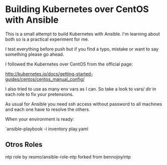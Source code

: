 Building Kubernetes over CentOS with Ansible
============================================

This is a small attempt to build Kubernetes with Ansible. I'm learning about both so is a practical experiment for me.

I test everything before push but if you find a typo, mistake or want to say something please go ahead.

I followed the Kubernetes over CentOS from the official page:

http://kubernetes.io/docs/getting-started-guides/centos/centos_manual_config/

I also tried to use as many env vars as I can. So take a look to vars/ dir in each role to fix your pretensions.

As usual for Ansible you need ssh access without password to all machines and each one have to resolve the others.

When your environment is ready:

`ansible-playbook -i inventory play.yaml

## Otros Roles

ntp role by resmo/ansible-role-ntp forked from bennojoy/ntp


